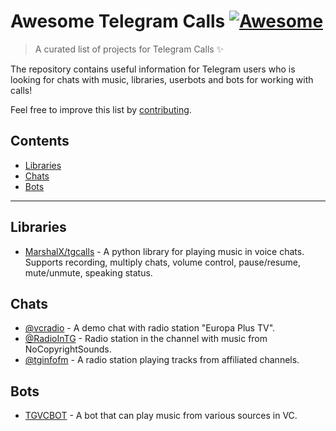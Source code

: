 # Awesome Telegram Calls [![Awesome](https://awesome.re/badge.svg)](https://awesome.re)

> A curated list of projects for Telegram Calls ✨

The repository contains useful information for Telegram users who is looking for chats with music, libraries, userbots and bots for working with calls! 

Feel free to improve this list by [contributing](CONTRIBUTING.md).

## Contents

- [Libraries](#libraries)
- [Chats](#chats)
- [Bots](#bots)

---

## Libraries

- [MarshalX/tgcalls](https://github.com/MarshalX/tgcalls) - A python library for playing music in voice chats. Supports recording, multiply chats, volume control, pause/resume, mute/unmute, speaking status.

## Chats

- [@vcradio](https://t.me/vcradio) - A demo chat with radio station "Europa Plus TV".
- [@RadioInTG](https://t.me/radiointg) - Radio station in the channel with music from NoCopyrightSounds.
- [@tginfofm](https://t.me/tginfofm) - A radio station playing tracks from affiliated channels.

## Bots
- [TGVCBOT](https://github.com/thehamkercat/Telegram_VC_Bot) - A bot that can play music from various sources in VC.
